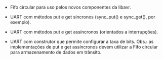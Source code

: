 * Fifo circular para uso pelos novos componentes da libavr.

* UART com métodos put e get síncronos (sync_put() e sync_get(), por exemplo).

* UART com métodos put e get assíncronos (orientados a interrupções).

* UART com construtor que permite configurar a taxa de bits.
Obs.: as implementações de put e get assíncronos devem utilizar a Fifo circular para armazenamento de dados em trânsito.

